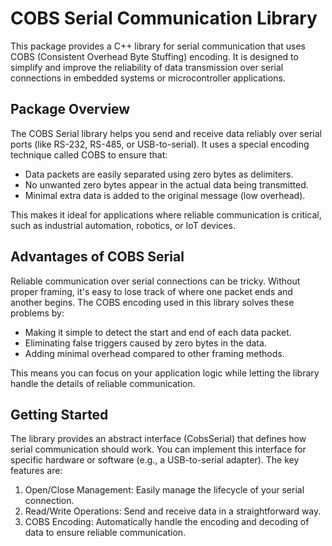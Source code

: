 # COBS Serial Communication Library

This package provides a C++ library for serial communication that uses COBS (Consistent Overhead Byte Stuffing) encoding. It is designed to simplify and improve the reliability of data transmission over serial connections in embedded systems or microcontroller applications.

## Package Overview

The COBS Serial library helps you send and receive data reliably over serial ports (like RS-232, RS-485, or USB-to-serial). It uses a special encoding technique called COBS to ensure that:

- Data packets are easily separated using zero bytes as delimiters.
- No unwanted zero bytes appear in the actual data being transmitted.
- Minimal extra data is added to the original message (low overhead).

This makes it ideal for applications where reliable communication is critical, such as industrial automation, robotics, or IoT devices.

## Advantages of COBS Serial

Reliable communication over serial connections can be tricky. Without proper framing, it's easy to lose track of where one packet ends and another begins. The COBS encoding used in this library solves these problems by:

- Making it simple to detect the start and end of each data packet.
- Eliminating false triggers caused by zero bytes in the data.
- Adding minimal overhead compared to other framing methods.

This means you can focus on your application logic while letting the library handle the details of reliable communication.

## Getting Started

The library provides an abstract interface (CobsSerial) that defines how serial communication should work. You can implement this interface for specific hardware or software (e.g., a USB-to-serial adapter). The key features are:

1. Open/Close Management: Easily manage the lifecycle of your serial connection.
2. Read/Write Operations: Send and receive data in a straightforward way.
3. COBS Encoding: Automatically handle the encoding and decoding of data to ensure reliable communication.
